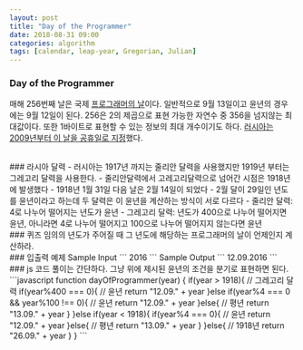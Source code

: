 ```yaml
---
layout: post
title: "Day of the Programmer"
date: 2018-08-31 09:00
categories: algorithm
tags: [calendar, leap-year, Gregorian, Julian]
---
```

### Day of the Programmer
매해 256번째 날은 국제 [프로그래머의 날](https://en.wikipedia.org/wiki/Day_of_the_Programmer)이다. 일반적으로 9월 13일이고 윤년의 경우에는 9월 12일이 된다. 256은 2의 제곱으로 표현 가능한 자연수 중 356을 넘지않는 최대값이다. 또한 1바이트로 표현할 수 있는 정보의 최대 개수이기도 하다. [러시아는 2009년부터 이 날을 공휴일로 지정](http://opendotdotdot.blogspot.com/2009/09/russias-new-holiday-programmers-day.html)했다.

<br>
### 라시아 달력
- 러시아는 1917년 까지는 줄리안 달력을 사용했지만 1919년 부터는 그레고리 달력을 사용한다.
- 줄리안달력에서 고레고리달력으로 넘어간 시점은 1918년에 발생했다
    - 1918년 1월 31일 다음 날은 2월 14일이 되었다
- 2월 달이 29일인 년도를 윤년이라고 하는데 두 달력은 이 윤년을 계산하는 방식이 서로 다르다
    - 줄리안 달력: 4로 나누어 떨어지는 년도가 윤년
    - 그레고리 달력: 년도가 400으로 나누어 떨어지면 윤년, 아니라면 4로 나누어 떨어지고 100으로 나누어 떨어지지 않는다면 윤년

<br>
### 퀴즈
임의의 년도가 주어질 때 그 년도에 해당하는 프로그래머의 날이 언제인지 계산하라.
<https://www.hackerrank.com/challenges/day-of-the-programmer/problem>

<br>
### 입출력 예제
Sample Input
```
2016
```
Sample Output
```
12.09.2016
```

<br>
### js 코드
풀이는 간단하다. 그냥 위에 제시된 윤년의 조건을 분기로 표현하면 된다.
```javascript
function dayOfProgrammer(year) {
    if(year > 1918){
        // 그레고리 달력
        if(year%400 === 0){
            // 윤년
            return "12.09." + year
        }else if(year%4 === 0 && year%100 !== 0){
            // 윤년
            return "12.09." + year
        }else{
            // 평년
            return "13.09." + year
        }
    }else if(year < 1918){
        if(year%4 === 0){
            // 윤년
            return "12.09." + year            
        }else{
            // 평년
            return "13.09." + year            
        }
    }else{
        // 1918년
        return "26.09." + year     
    }
}
```